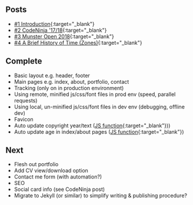 
## Posts

- [#1 Introduction](https://cillianmyles.github.io/blog/2018/01/28/introduction.html){:target="_blank"}
- [#2 CodeNinja '17/18](https://cillianmyles.github.io/blog/2018/04/19/codeninja.html){:target="_blank"}
- [#3 Munster Open 2018](https://cillianmyles.github.io/blog/2018/04/26/munster-open.html){:target="_blank"}
- [#4 A Brief History of Time (Zones)](https://cillianmyles.github.io/blog/2018/09/27/a-brief-history-of-time-zones.html){:target="_blank"}

## Complete

- Basic layout e.g. header, footer
- Main pages e.g. index, about, portfolio, contact
- Tracking (only on in production environment)
- Using remote, minified js/css/font files in prod env (speed, parallel requests)
- Using local, un-minified js/css/font files in dev env (debugging, offline dev)
- Favicon
- Auto update copyright year/text ([JS function](https://github.com/CillianMyles/CillianMyles.github.io/blob/master/scripts/temporal.js#L9-L12){:target="_blank"}))
- Auto update age in index/about pages ([JS function](https://github.com/CillianMyles/CillianMyles.github.io/blob/master/scripts/temporal.js#L14-L16){:target="_blank"})

## Next

- Flesh out portfolio
- Add CV view/download option
- Contact me form (with automation?)
- SEO
- Social card info (see CodeNinja post)
- Migrate to Jekyll (or similar) to simplify writing & publishing procedure?
